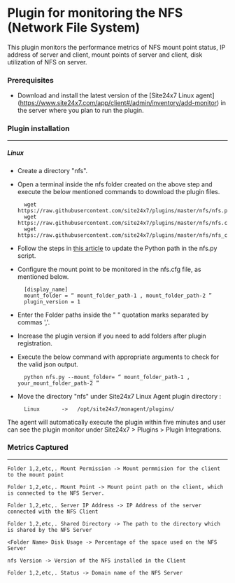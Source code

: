 Plugin for monitoring the NFS (Network File System)
==============================================

This plugin monitors the performance metrics of NFS mount point status, IP address of server and client, mount points of server and client, disk utilization of NFS on server.

### Prerequisites

- Download and install the latest version of the [Site24x7 Linux agent] (https://www.site24x7.com/app/client#/admin/inventory/add-monitor) in the server where you plan to run the plugin. 


### Plugin installation
---
##### Linux 

- Create a directory "nfs".

- Open a terminal inside the nfs folder created on the above step and execute the below mentioned commands to download the plugin files.

		wget https://raw.githubusercontent.com/site24x7/plugins/master/nfs/nfs.py
		wget https://raw.githubusercontent.com/site24x7/plugins/master/nfs/nfs.cfg
		wget https://raw.githubusercontent.com/site24x7/plugins/master/nfs/nfs_check.sh

- Follow the steps in [this article](https://support.site24x7.com/portal/en/kb/articles/updating-python-path-in-a-plugin-script-for-linux-servers) to update the Python path in the nfs.py script.
	
- Configure the mount point to be monitored in the nfs.cfg file, as mentioned below.

		[display_name]
		mount_folder = “ mount_folder_path-1 , mount_folder_path-2 ”
		plugin_version = 1

- Enter the Folder paths inside the " " quotation marks separated by commas ','.

- Increase the plugin version if you need to add folders after plugin registration.

- Execute the below command with appropriate arguments to check for the valid json output.  

		python nfs.py --mount_folder= “ mount_folder_path-1 , your_mount_folder_path-2 ”
  


- Move the directory "nfs" under Site24x7 Linux Agent plugin directory : 

		Linux       ->   /opt/site24x7/monagent/plugins/

The agent will automatically execute the plugin within five minutes and user can see the plugin monitor under Site24x7 > Plugins > Plugin Integrations.


### Metrics Captured
---
	Folder 1,2,etc,. Mount Permission -> Mount permmision for the client to the mount point 

	Folder 1,2,etc,. Mount Point -> Mount point path on the client, which is connected to the NFS Server.

	Folder 1,2,etc,. Server IP Address -> IP Address of the server connected with the NFS Client

	Folder 1,2,etc,. Shared Directory -> The path to the directory which is shared by the NFS Server

	<Folder Name> Disk Usage -> Percentage of the space used on the NFS Server

	nfs Version -> Version of the NFS installed in the Client

	Folder 1,2,etc,. Status -> Domain name of the NFS Server

